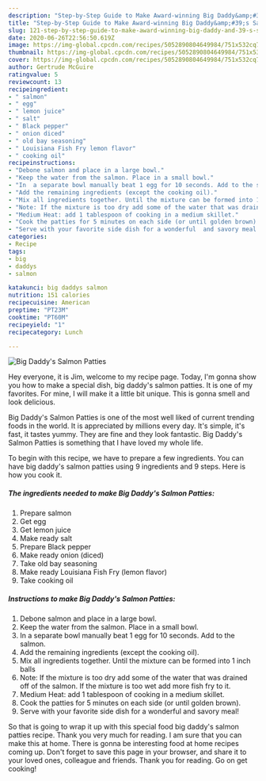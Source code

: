 ```yaml
---
description: "Step-by-Step Guide to Make Award-winning Big Daddy&amp;#39;s Salmon Patties"
title: "Step-by-Step Guide to Make Award-winning Big Daddy&amp;#39;s Salmon Patties"
slug: 121-step-by-step-guide-to-make-award-winning-big-daddy-and-39-s-salmon-patties
date: 2020-06-26T22:56:50.619Z
image: https://img-global.cpcdn.com/recipes/5052890804649984/751x532cq70/big-daddys-salmon-patties-recipe-main-photo.jpg
thumbnail: https://img-global.cpcdn.com/recipes/5052890804649984/751x532cq70/big-daddys-salmon-patties-recipe-main-photo.jpg
cover: https://img-global.cpcdn.com/recipes/5052890804649984/751x532cq70/big-daddys-salmon-patties-recipe-main-photo.jpg
author: Gertrude McGuire
ratingvalue: 5
reviewcount: 13
recipeingredient:
- " salmon"
- " egg"
- " lemon juice"
- " salt"
- " Black pepper"
- " onion diced"
- " old bay seasoning"
- " Louisiana Fish Fry lemon flavor"
- " cooking oil"
recipeinstructions:
- "Debone salmon and place in a large bowl."
- "Keep the water from the salmon. Place in a small bowl."
- "In  a separate bowl manually beat 1 egg for 10 seconds. Add to the salmon."
- "Add the remaining ingredients (except the cooking oil)."
- "Mix all ingredients together. Until the mixture can be formed into 1 inch balls"
- "Note: If the mixture is too dry add some of the water that was drained off of the salmon. If the mixture is too wet add more fish fry to it."
- "Medium Heat: add 1 tablespoon of cooking in a medium skillet."
- "Cook the patties for 5 minutes on each side (or until golden brown)."
- "Serve with your favorite side dish for a wonderful  and savory meal!"
categories:
- Recipe
tags:
- big
- daddys
- salmon

katakunci: big daddys salmon 
nutrition: 151 calories
recipecuisine: American
preptime: "PT23M"
cooktime: "PT60M"
recipeyield: "1"
recipecategory: Lunch

---
```



![Big Daddy&#39;s Salmon Patties](https://img-global.cpcdn.com/recipes/5052890804649984/751x532cq70/big-daddys-salmon-patties-recipe-main-photo.jpg)

Hey everyone, it is Jim, welcome to my recipe page. Today, I'm gonna show you how to make a special dish, big daddy&#39;s salmon patties. It is one of my favorites. For mine, I will make it a little bit unique. This is gonna smell and look delicious.

Big Daddy&#39;s Salmon Patties is one of the most well liked of current trending foods in the world. It is appreciated by millions every day. It's simple, it's fast, it tastes yummy. They are fine and they look fantastic. Big Daddy&#39;s Salmon Patties is something that I have loved my whole life.




To begin with this recipe, we have to prepare a few ingredients. You can have big daddy&#39;s salmon patties using 9 ingredients and 9 steps. Here is how you cook it.

<!--inarticleads1-->

##### The ingredients needed to make Big Daddy&#39;s Salmon Patties:

1. Prepare  salmon
1. Get  egg
1. Get  lemon juice
1. Make ready  salt
1. Prepare  Black pepper
1. Make ready  onion (diced)
1. Take  old bay seasoning
1. Make ready  Louisiana Fish Fry (lemon flavor)
1. Take  cooking oil




<!--inarticleads2-->

##### Instructions to make Big Daddy&#39;s Salmon Patties:

1. Debone salmon and place in a large bowl.
1. Keep the water from the salmon. Place in a small bowl.
1. In  a separate bowl manually beat 1 egg for 10 seconds. Add to the salmon.
1. Add the remaining ingredients (except the cooking oil).
1. Mix all ingredients together. Until the mixture can be formed into 1 inch balls
1. Note: If the mixture is too dry add some of the water that was drained off of the salmon. If the mixture is too wet add more fish fry to it.
1. Medium Heat: add 1 tablespoon of cooking in a medium skillet.
1. Cook the patties for 5 minutes on each side (or until golden brown).
1. Serve with your favorite side dish for a wonderful  and savory meal!




So that is going to wrap it up with this special food big daddy&#39;s salmon patties recipe. Thank you very much for reading. I am sure that you can make this at home. There is gonna be interesting food at home recipes coming up. Don't forget to save this page in your browser, and share it to your loved ones, colleague and friends. Thank you for reading. Go on get cooking!
